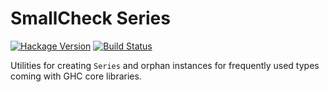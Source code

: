 # SmallCheck Series

[![Hackage Version](https://img.shields.io/hackage/v/smallcheck-series.svg)](https://hackage.haskell.org/package/smallcheck-series) [![Build Status](https://img.shields.io/travis/jdnavarro/smallcheck-series.svg)](https://travis-ci.org/jdnavarro/smallcheck-series)

Utilities for creating `Series` and orphan instances for frequently
used types coming with GHC core libraries.
